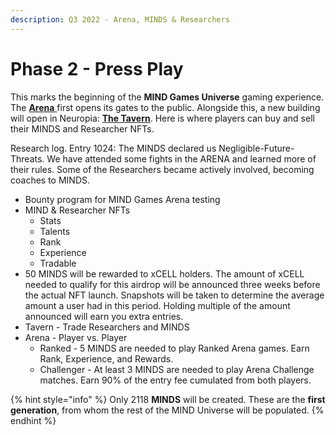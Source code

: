 ```yaml
---
description: Q3 2022 - Arena, MINDS & Researchers
---
```


# Phase 2 - Press Play

This marks the beginning of the **MIND Games Universe** gaming experience. The [**Arena** ](../learn/game-basics/arena/)first opens its gates to the public. Alongside this, a new building will open in Neuropia: [**The Tavern**](../learn/game-basics/neuropia/tavern.md). Here is where players can buy and sell their MINDS and Researcher NFTs.

Research log. Entry 1024: The MINDS declared us Negligible-Future-Threats. We have attended some fights in the ARENA and learned more of their rules. Some of the Researchers became actively involved, becoming coaches to MINDS.

* Bounty program for MIND Games Arena testing
* MIND & Researcher NFTs
  * Stats
  * Talents
  * Rank
  * Experience
  * Tradable
* 50 MINDS will be rewarded to xCELL holders. The amount of xCELL needed to qualify for this airdrop will be announced three weeks before the actual NFT launch. Snapshots will be taken to determine the average amount a user had in this period. Holding multiple of the amount announced will earn you extra entries.
* Tavern - Trade Researchers and MINDS
* Arena - Player vs. Player
  * Ranked - 5 MINDS are needed to play Ranked Arena games. Earn Rank, Experience, and Rewards.
  * Challenger - At least 3 MINDS are needed to play Arena Challenge matches. Earn 90% of the entry fee cumulated from both players.

{% hint style="info" %}
Only 2118 **MINDS** will be created. These are the **first generation**, from whom the rest of the MIND Universe will be populated.
{% endhint %}
